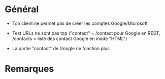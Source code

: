 # Général
- Ton client ne permet pas de créer les comptes Google/Microsoft
- Test URLs ne sont pas top ("contact" = /contact pour Google en REST, /contacts = liste des contact Google en mode "HTML")

- La partie "contact" de Google ne fonction plus

# Remarques